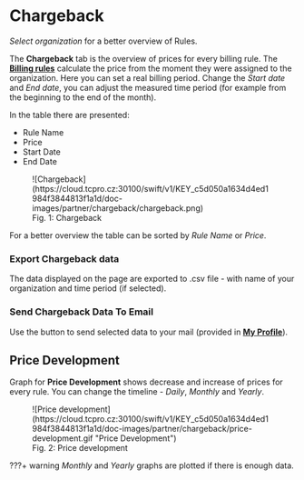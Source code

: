 
# **Chargeback**

*Select organization* for a better overview of Rules.

The **Chargeback** tab is the overview of prices for every billing rule. The [**Billing rules**](../billing-rules) calculate the price from the moment they were assigned to the organization. Here you can set a real billing period. Change the *Start date* and *End date*, you can adjust the measured time period (for example from the beginning to the end of the month).

In the table there are presented:

* Rule Name
* Price
* Start Date
* End Date


<figure markdown>
  ![Chargeback](https://cloud.tcpro.cz:30100/swift/v1/KEY_c5d050a1634d4ed1984f3844813f1a1d/doc-images/partner/chargeback/chargeback.png)
  <figcaption>Fig. 1: Chargeback</figcaption>
</figure>


For a better overview the table can be sorted by *Rule Name* or *Price*.

### **Export Chargeback data**

The data displayed on the page are exported to .csv file - with name of your organization and time period (if selected).

### **Send Chargeback Data To Email**

Use the button to send selected data to your mail (provided in [**My Profile**](../my-profile)).

## **Price Development**

Graph for **Price Development** shows decrease and increase of prices for every rule. You can change the timeline - *Daily*, *Monthly* and *Yearly*.

<figure markdown>
  ![Price development](https://cloud.tcpro.cz:30100/swift/v1/KEY_c5d050a1634d4ed1984f3844813f1a1d/doc-images/partner/chargeback/price-development.gif "Price Development")
  <figcaption>Fig. 2: Price development</figcaption>
</figure>

???+ warning
    *Monthly* and *Yearly* graphs are plotted if there is enough data.
